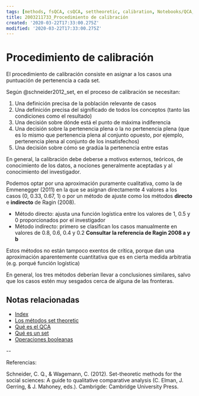 ```yaml
---
tags: [methods, fsQCA, csQCA, settheoretic, calibration, Notebooks/QCA, Notebooks/methods]
title: 2003211733_Procedimiento de calibración
created: '2020-03-22T17:33:00.275Z'
modified: '2020-03-22T17:33:00.275Z'
---
```


# Procedimiento de calibración

El procedimiento de calibración consiste en asignar a los casos una puntuación de pertenencia a cada set.

Según @schneider2012_set, en el proceso de calibración se necesitan:

1. Una definición precisa de la población relevante de casos
2. Una definición precisa del significado de todos los conceptos (tanto las condiciones como el resultado)
3. Una decisión sobre dónde está el punto de máxima indiferencia
4. Una decisión sobre la pertenencia plena o la no pertenencia plena (que es lo mismo que pertenencia plena al conjunto opuesto, por ejemplo, pertenencia plena al conjunto de los insatisfechos)
5. Una decisión sobre cómo se gradúa la pertenencia entre estas 

En general, la calibración debe deberse a motivos externos, teóricos, de conocimiento de los datos, a nociones generalmente aceptadas y al conocimiento del investigador.

Podemos optar por una aproximación puramente cualitativa, como la de Emmenegger (2011) en la que se asignan directamente 4 valores a los casos (0, 0.33, 0.67, 1) o por un método de ajuste como los métodos **directo** e **indirecto** de Ragin (2008).

- Método directo: ajusta una función logística entre los valores de 1, 0.5 y 0 proporcionados por el investigador
- Método indirecto: primero se clasifican los casos manualmente en valores de 0.8, 0.6, 0.4 y 0.2 **Consultar la referencia de Ragin 2008 a y b**

Estos métodos no están tampoco exentos de crítica, porque dan una aproximación aparentemente cuantitativa que es en cierta medida arbitratia (e.g. porqué función logística)

En general, los tres métodos deberían llevar a conclusiones similares, salvo que los casos estén muy sesgados cerca de alguna de las fronteras.

## Notas relacionadas

- [Index](_2003101705_index.md)
- [Los métodos set theoretic](2003212003_set_theoretic_methods.md)
- [Qué es el QCA](2003212024_qca_descripcion.md)
- [Qué es un set](2003221713_setdefinition_qca.md)
- [Operaciones booleanas](2003231138_operaciones_boleanas.md)

--

Referencias:

Schneider, C. Q., & Wagemann, C. (2012). Set-theoretic methods for the social sciences: A guide to qualitative comparative analysis (C. Elman, J. Gerring, & J. Mahoney, eds.). Cambrigde: Cambridge University Press.